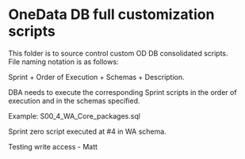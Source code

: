 # OneData DB full customization scripts
This folder is to source control custom OD DB consolidated scripts.  
File naming notation is as follows:  

Sprint + Order of Execution + Schemas + Description.  

DBA needs to execute the corresponding Sprint scripts in the order of execution and in the schemas specified.

Example: S00_4_WA_Core_packages.sql  

Sprint zero script executed at #4 in WA schema. 

Testing write access - Matt
